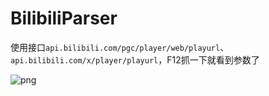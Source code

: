 # BilibiliParser  
使用接口`api.bilibili.com/pgc/player/web/playurl`、`api.bilibili.com/x/player/playurl`，F12抓一下就看到参数了

![png](https://i.loli.net/2019/06/30/5d178e399e8d018310.png)
